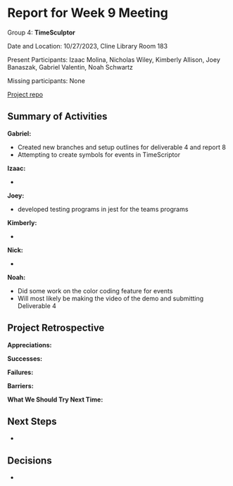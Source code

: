 # Report for Week 9 Meeting

Group 4: **TimeSculptor**

Date and Location: 10/27/2023, Cline Library Room 183

Present Participants: Izaac Molina, Nicholas Wiley, Kimberly Allison, Joey Banaszak, Gabriel Valentin, Noah Schwartz

Missing participants: None 

[Project repo](https://github.com/nickw409/TimeSculptor)

## **Summary of Activities**

**Gabriel:**

- Created new branches and setup outlines for deliverable 4 and report 8
- Attempting to create symbols for events in TimeScriptor

**Izaac:**

- 

**Joey:**

- developed testing programs in jest for the teams programs 

**Kimberly:**

- 

**Nick:**

- 

**Noah:**

- Did some work on the color coding feature for events
- Will most likely be making the video of the demo and submitting Deliverable 4

## **Project Retrospective**

**Appreciations:** 

**Successes:** 

**Failures:** 

**Barriers:** 

**What We Should Try Next Time:** 

## **Next Steps**

- 

## **Decisions**

- 
